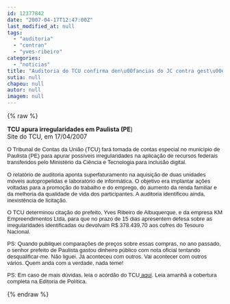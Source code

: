 ```yaml
---
id: 12377842
date: "2007-04-17T12:47:00Z"
last_modified_at: null
tags:
  - "auditoria"
  - "contran"
  - "yves-ribeiro"
categories:
  - "noticias"
title: "Auditoria do TCU confirma den\u00fancias do JC contra gest\u00e3o Yves Ribeiro"
sutia: null
chapeu: null
autor: null
imagem: null
---
```

{% raw %}
<p><P><STRONG>TCU apura irregularidades em Paulista (PE</STRONG>) <BR>Site do TCU, em 17/04/2007</P></p>
<p><P><FONT face=Arial size=2>O Tribunal de Contas da União (TCU) fará tomada de contas especial no município de Paulista (PE) para apurar possíveis irregularidades na aplicação de recursos federais transferidos pelo Ministério da Ciência e Tecnologia para inclusão digital.</P></p>
<p><P>O relatório de auditoria aponta superfaturamento na aquisição de duas unidades móveis autopropelidas e laboratório de informática. O objetivo era implantar ações voltadas para a promoção do trabalho e do emprego, do aumento da renda familiar e da melhoria da qualidade de vida dos participantes. A auditoria identificou ainda, inexistência de licitação.</P></p>
<p><P>O TCU determinou citação do prefeito, Yves Ribeiro de Albuquerque, e da empresa KM Empreendimentos Ltda, para que no prazo de 15 dias apresentem defesa sobre as irregularidades identificadas ou devolvam R$ 378.439,70 aos cofres do Tesouro Nacional. </P></p>
<p><P>PS: Quando publiquei comparações de preços sobre essas compras, no ano passado, o senhor prefeito de Paulista gastou dinheiro público com nota oficial tentando desqualificar-me. Não liguei. Já aconteceu com outros. Vai acontecer com outros vários. Quem anda com a verdade, nada teme!</P></p>
<p><P>PS: Em caso de mais dúvidas, leia o acórdão do TCU<A href=\"https://contas.tcu.gov.br/portaltextual/MostraDocumento?lnk=(583/2007+e+plenario)[idtd][b001]\"> aqui</A>. Leia amanhã a cobertura completa na Editoria de Política.</P></FONT> </p>
{% endraw %}
